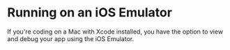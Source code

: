# Running on an iOS Emulator

If you're coding on a Mac with Xcode installed, you have the option to view and debug your app using the iOS Emulator.
